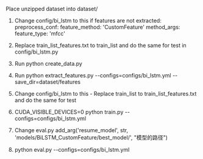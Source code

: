 

Place unzipped dataset into dataset/

1. Change config/bi_lstm to this if features are not extracted: 
preprocess_conf:
  feature_method: 'CustomFeature'
  method_args:
    feature_type: 'mfcc'

2. Replace train_list_features.txt to train_list and do the same for test in config/bi_lstm.py

3. Run python create_data.py

4. Run python extract_features.py --configs=configs/bi_lstm.yml --save_dir=dataset/features

5. Change config/bi_lstm to this - Replace train_list to train_list_features.txt and do the same for test

6. CUDA_VISIBLE_DEVICES=0 python train.py --configs=configs/bi_lstm.yml

7. Change eval.py 
add_arg('resume_model',     str,   'models/BiLSTM_CustomFeature/best_model/',  "模型的路径")


8. python eval.py --configs=configs/bi_lstm.yml

